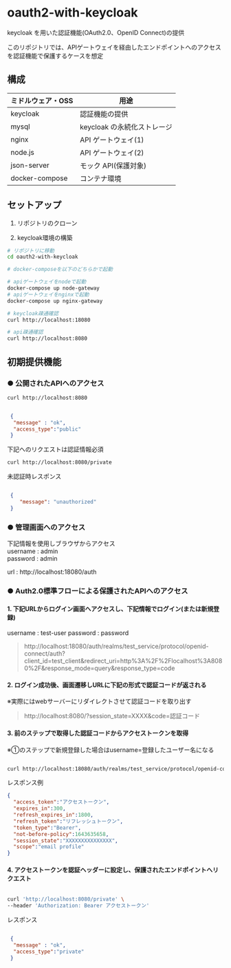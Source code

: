 # oauth2-with-keycloak

keycloak を用いた認証機能(OAuth2.0、OpenID Connect)の提供

このリポジトリでは、APIゲートウェイを経由したエンドポイントへのアクセスを認証機能で保護するケースを想定

## 構成

| ミドルウェア・OSS | 用途              |
| ----------------- | ----------------- |
| keycloak          | 認証機能の提供         |
| mysql             | keycloak の永続化ストレージ |
| nginx             | API ゲートウェイ(1)  |
| node.js           | API ゲートウェイ(2)  |
| json-server       | モック API(保護対象)        |
| docker-compose       | コンテナ環境        |

## セットアップ

1. リポジトリのクローン

1. keycloak環境の構築

```bash
# リポジトリに移動
cd oauth2-with-keycloak

# docker-composeを以下のどちらかで起動

# apiゲートウェイをnodeで起動
docker-compose up node-gateway
# apiゲートウェイをnginxで起動
docker-compose up nginx-gateway

# keycloak疎通確認
curl http://localhost:18080

# api疎通確認
curl http://localhost:8080
```

## 初期提供機能

### **● 公開されたAPIへのアクセス**

```bash
curl http://localhost:8080
```

```json

 {
  "message" : "ok",
  "access_type":"public"
 }

```

下記へのリクエストは認証情報必須

```bash
curl http://localhost:8080/private
```

未認証時レスポンス

```json

 {
    "message": "unauthorized"
 }

```

### **● 管理画面へのアクセス**

下記情報を使用しブラウザからアクセス  
username : admin  
password : admin  

url : http://localhost:18080/auth

### **● Auth2.0標準フローによる保護されたAPIへのアクセス**

#### 1. 下記URLからログイン画面へアクセスし、下記情報でログイン(または新規登録)

username : test-user
password : password

> http://localhost:18080/auth/realms/test_service/protocol/openid-connect/auth?client_id=test_client&redirect_uri=http%3A%2F%2Flocalhost%3A8080%2F&response_mode=query&response_type=code

#### 2. ログイン成功後、画面遷移しURLに下記の形式で認証コードが返される  

※実際にはwebサーバーにリダイレクトさせて認証コードを取り出す

> http://localhost:8080/?session_state=XXXX&code=認証コード

#### 3. 前のステップで取得した認証コードからアクセストークンを取得  

※①のステップで新規登録した場合はusername=登録したユーザー名になる

```bash

curl http://localhost:18080/auth/realms/test_service/protocol/openid-connect/token -d 'grant_type=authorization_code&username=test-user&client_id=test_client&client_secret=wgefmNBGop63ctr564st1mDtWuNfP1Uw&code=認証コード&redirect_uri=http://localhost:8080/'

```

レスポンス例

```json
{
  "access_token":"アクセストークン",
  "expires_in":300,
  "refresh_expires_in":1800,
  "refresh_token":"リフレッシュトークン",
  "token_type":"Bearer",
  "not-before-policy":1643635658,
  "session_state":"XXXXXXXXXXXXXXX",
  "scope":"email profile"
}
```

#### 4. アクセストークンを認証ヘッダーに設定し、保護されたエンドポイントへリクエスト

```bash

curl 'http://localhost:8080/private' \
--header 'Authorization: Bearer アクセストークン'

```

レスポンス

```json

 {
  "message" : "ok",
  "access_type":"private"
 }

```
